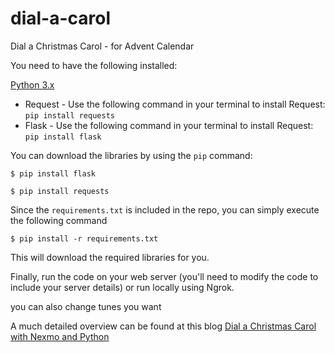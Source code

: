 # dial-a-carol
Dial a Christmas Carol - for Advent Calendar

You need to have the following installed:

[Python 3.x](https://www.python.org/downloads/)
* Request - Use the following command in your terminal to install Request: `pip install requests` 
* Flask - Use the following command in your terminal to install Request: `pip install flask`

You can download the libraries by using the `pip` command:

`$ pip install flask`

`$ pip install requests`

Since the `requirements.txt` is included in the repo, you can simply execute the following command

`$ pip install -r requirements.txt`

This will download the required libraries for you.

Finally, run the code on your web server (you'll need to modify the code to include your server details) or run locally using Ngrok.</br>

you can also change tunes you want

A much detailed overview can be found at this blog [Dial a Christmas Carol with Nexmo and Python](https://www.nexmo.com/blog/2018/12/03/dial-a-christmas-carol-with-nexmo-and-python-dr)
